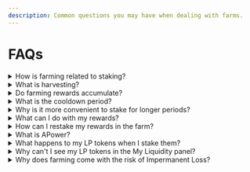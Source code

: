```yaml
---
description: Common questions you may have when dealing with farms.
---
```


# FAQs

<details>

<summary>How is farming related to staking?</summary>

Yield farming is a specific type of staking. In farming, you stake **LP tokens**, the tokens received in exchange for providing liquidity to a trading pool. This means that farmers are also [liquidity providers](../liquidity-providers/) (LPs). So while both farming and staking involve locking up tokens to earn rewards, farming always requires participation in a liquidity pool first.

</details>

<details>

<summary>What is harvesting?</summary>

Harvesting refers to the act of **claiming your farming rewards**. Similar to how you claim staking rewards, in farming, you "harvest" the rewards earned from staking your LP tokens in a farm.

</details>

<details>

<summary>Do farming rewards accumulate?</summary>

Yes, farming rewards accumulate over time. It is not mandatory to harvest your rewards at the end of each cycle, you can claim them whenever you choose. Also, when you withdraw (unstake) your LP tokens, any unharvested rewards will automatically be withdrawn as well.

</details>

<details>

<summary>What is the cooldown period?</summary>

The cooldown period refers to the time between when your LP tokens are staked into the farm and when a new farming cycle begins. Essentially, it is the remaining time (measured in Stacks blocks) of the current staking cycle. This implies that your staked tokens won't start generating reward immediately but in next upcoming cycle. For more details, check the [Cycles and Cooldown Period](key-concepts.md#cycles-and-cooldown-period) section of the Key concepts page.

</details>

<details>

<summary>Why is it more convenient to stake for longer periods?</summary>

Because of the cooldown period. If you plan to stake for multiple cycles, it is more efficient to stake for the entire period upfront rather than withdrawing and restaking repeatedly.

For example, if you want to farm for 12 cycles and choose to stake three times for 4-cycle periods, you will miss out on rewards for 3 cycles. This happens because each time you withdraw and restake, you enter a cooldown period. In contrast, if you stake directly for the full 12 cycles, you will only miss rewards for 1 cycle, the very first one.

</details>

<details>

<summary>What can I do with my rewards?</summary>

You have several options for your rewards: you can hold them, trade them, or generate compound interest. Compound interest occurs when your rewards generate more rewards. Here are some ways to achieve this within the ALEX Lab Platform:

* Stake the rewards on [ALEX Staking](../stake.md). You can even buy LiALEX for auto-compounding rewards, maximizing your long-term yield.
* Provide liquidity to a pool to earn a share of the trading fees. To further enhance your yield, stake the LP tokens in a farm.

</details>

<details>

<summary>How can I restake my rewards in the farm?</summary>

Restaking your rewards in the farm is an effective strategy for generating compound interest, but not as straight forward. To restake, you will need to transform your rewards into LP tokens first. There are two scenarios to consider:

* **Case 1:** The reward token is one of the trading pair tokens.&#x20;
* **Case 2:** The reward token is none of the trading pair tokens.

Here are the steps to "re-farm" your rewards:

1. [Swap](https://app.alexlab.co/swap) the rewards in order to obtain the liquidity pool trading pair tokens. This may involve one swap for Case 1 and two swaps for Case 2.
2. [Provide liquidity](https://app.alexlab.co/pool) to the pool associated with the trading pair to receive LP tokens.
3. Finally, stake the new LP tokens into the farm.

</details>

<details>

<summary>What is APower?</summary>

ALEX Staking Power, or APower, is a non-transferrable and non-tradable token. It is a special incentive that you can earn through staking on the ALEX Lab Platform, either by:

1. **Stake $ALEX (1x Multiplier)**
2. **Stake LP tokens through Yield Farming (0.3x Multiplier)**

APower is the lottery ticket that allows you to take part in any future IDO rounds on our [Launchpad](https://app.alexlab.co/launchpad). There is no maximum amount of APower an address can earn over a period of time. If you are interested in frequently participating in IDOs, staking $ALEX would generate APower fastest.

Every IDO is unique, however, and may have a cap on the amount of APower that can be allocated. This is to prevent IDOs dominated by a small group of "whale" members.

</details>

<details>

<summary>What happens to my LP tokens when I stake them?</summary>

When you stake your LP tokens in a yield farm, they are technically not in your possession anymore. During farming, LP tokens are locked in the ALEX smart contract. Although they belong to you and you are the only one authorized to withdraw them, they are not held in your wallet during the lock-up period.

</details>

<details>

<summary>Why can't I see my LP tokens in the My Liquidity panel?</summary>

Since LP tokens are held by the ALEX smart contract during farming, you must first unstake them from the farm for them to appear in the **My Liquidity** panel. To access this panel, navigate to the **Swap** > **Pool** tab. Once you select the desired pool from the list, it will appear just above the **Pool Info** panel.

</details>

<details>

<summary>Why does farming come with the risk of Impermanent Loss?</summary>

The risk of Impermanent Loss is associated with providing liquidity. To farm, you must be a liquidity provider (LP), which inherently carries this risk.

When you provide liquidity, you add assets to a liquidity pool. The market prices of those assets can fluctuate. Impermanent Loss occurs when the prices of the assets change unfavorably compared to their value at the time of deposit. This loss is termed "impermanent" because it only becomes permanent if the LP withdraws their funds when prices have diverged significantly.

For further information, please refer to the [Impermanent Loss subsection](../liquidity-providers/key-concepts.md#impermanent-loss) on the Liquidity Providers page.

</details>
